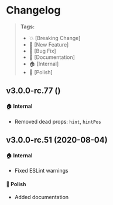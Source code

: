 Changelog
=========

> **Tags:**
> - :boom:       [Breaking Change]
> - :rocket:     [New Feature]
> - :bug:        [Bug Fix]
> - :memo:       [Documentation]
> - :house:      [Internal]
> - :nail_care:  [Polish]

## v3.0.0-rc.77 ()

#### :house: Internal

* Removed dead props: `hint`, `hintPos`

## v3.0.0-rc.51 (2020-08-04)

#### :house: Internal

* Fixed ESLint warnings

#### :nail_care: Polish

* Added documentation

